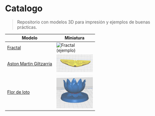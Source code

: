 # Catalogo

> Repositorio con modelos 3D para impresión y ejemplos de buenas prácticas.

| Modelo | Miniatura |
|--------|-------------|
| [Fractal](<fractal (ejemplo)/fractal.md>) | <img src="fractal (ejemplo)/image.png" alt="Fractal (ejemplo)" width="120" style="max-width:120px;height:auto;"></a> |
| [Aston Martin Giltzarria](<benat/Aston_Martin.pdf>) | <img src="benat/AstonMartin.png" alt="Fractal (ejemplo)" width="120" style="max-width:120px;height:auto;"></a> |
| [Flor de loto](<Gaizka_David_FlorDeLoto/FlorDeLoto.md>) | <img src="Gaizka_David_FlorDeLoto/Captura de pantalla 2025-10-14 085952.png" alt="Fractal (ejemplo)" width="120" style="max-width:120px;height:auto;"></a> |